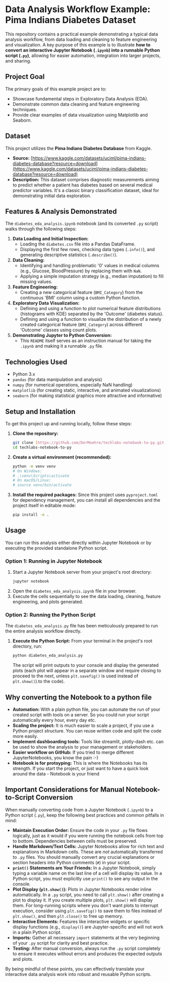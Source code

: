 # Data Analysis Workflow Example: Pima Indians Diabetes Dataset

This repository contains a practical example demonstrating a typical data analysis workflow, from data loading and cleaning to feature engineering and visualization. A key purpose of this example is to illustrate **how to convert an interactive Jupyter Notebook (`.ipynb`) into a runnable Python script (`.py`)**, allowing for easier automation, integration into larger projects, and sharing.

## Project Goal

The primary goals of this example project are to:
* Showcase fundamental steps in Exploratory Data Analysis (EDA).
* Demonstrate common data cleaning and feature engineering techniques.
* Provide clear examples of data visualization using Matplotlib and Seaborn.

## Dataset

This project utilizes the **Pima Indians Diabetes Database** from Kaggle.

* **Source:** [https://www.kaggle.com/datasets/uciml/pima-indians-diabetes-database?resource=download](https://www.kaggle.com/datasets/uciml/pima-indians-diabetes-database?resource=download)
* **Description:** This dataset comprises diagnostic measurements aiming to predict whether a patient has diabetes based on several medical predictor variables. It's a classic binary classification dataset, ideal for demonstrating initial data exploration.

## Features & Analysis Demonstrated

The `diabetes_eda_analysis.ipynb` notebook (and its converted `.py` script) walks through the following steps:

1.  **Data Loading and Initial Inspection:**
    * Loading the `diabetes.csv` file into a Pandas DataFrame.
    * Displaying the first few rows, checking data types (`.info()`), and generating descriptive statistics (`.describe()`).
2.  **Data Cleaning:**
    * Identifying and handling problematic '0' values in medical columns (e.g., Glucose, BloodPressure) by replacing them with `NaN`.
    * Applying a simple imputation strategy (e.g., median imputation) to fill missing values.
3.  **Feature Engineering:**
    * Creating a new categorical feature (`BMI_Category`) from the continuous 'BMI' column using a custom Python function.
4.  **Exploratory Data Visualization:**
    * Defining and using a function to plot numerical feature distributions (histograms with KDE) separated by the 'Outcome' (diabetes status).
    * Defining and using a function to visualize the distribution of a newly created categorical feature (`BMI_Category`) across different 'Outcome' classes using count plots.
5.  **Demonstrating Jupyter to Python Conversion:**
    * This `README` itself serves as an instruction manual for taking the `.ipynb` and making it a runnable `.py` file.

## Technologies Used

* Python 3.x
* `pandas` (for data manipulation and analysis)
* `numpy` (for numerical operations, especially NaN handling)
* `matplotlib` (for creating static, interactive, and animated visualizations)
* `seaborn` (for making statistical graphics more attractive and informative)

## Setup and Installation

To get this project up and running locally, follow these steps:

1.  **Clone the repository:**
    ```bash
    git clone [https://github.com/DerMoehre/techlabs-notebook-to-py.git](https://github.com/DerMoehre/techlabs-notebook-to-py.git)
    cd techlabs-notebook-to-py
    ```
2.  **Create a virtual environment (recommended):**
    ```bash
    python -m venv venv
    # On Windows:
    # .\venv\Scripts\activate
    # On macOS/Linux:
    # source venv/bin/activate
    ```
3.  **Install the required packages:**
    Since this project uses `pyproject.toml` for dependency management, you can install all dependencies and the project itself in editable mode:
    ```bash
    pip install -e .
    ```

## Usage

You can run this analysis either directly within Jupyter Notebook or by executing the provided standalone Python script.

### Option 1: Running in Jupyter Notebook

1.  Start a Jupyter Notebook server from your project's root directory:
    ```bash
    jupyter notebook
    ```
2.  Open the `diabetes_eda_analysis.ipynb` file in your browser.
3.  Execute the cells sequentially to see the data loading, cleaning, feature engineering, and plots generated.

### Option 2: Running the Python Script

The `diabetes_eda_analysis.py` file has been meticulously prepared to run the entire analysis workflow directly.

1.  **Execute the Python Script:**
    From your terminal in the project's root directory, run:
    ```bash
    python diabetes_eda_analysis.py
    ```
    The script will print outputs to your console and display the generated plots (each plot will appear in a separate window and require closing to proceed to the next, unless `plt.savefig()` is used instead of `plt.show()`).to the code).

## Why converting the Notebook to a python file
* **Automation:** With a plain python file, you can automate the run of your created script with tools on a server. So you could run your script automatically every hour, every day etc.
* **Scaling the project:** It is much easier to scale a project, if you use a Python project structure. You can reuse written code and split the code more easily.
* **Implement dashboarding tools:** Tools like streamlit, plotly-dash etc. can be used to show the analysis to your management or stakeholders.
* **Easier workflow on GitHub:** If you tried to merge different JupyterNotebooks, you know the pain :-)
* **Notebook is for protoyping:** This is where the Notebooks has its strength. If you start the project, or just want to have a quick look around the data - Notebook is your friend 

## Important Considerations for Manual Notebook-to-Script Conversion

When manually converting code from a Jupyter Notebook (`.ipynb`) to a Python script (`.py`), keep the following best practices and common pitfalls in mind:

* **Maintain Execution Order:** Ensure the code in your `.py` file flows logically, just as it would if you were running the notebook cells from top to bottom. Dependencies between cells must be preserved.
* **Handle Markdown/Text Cells:** Jupyter Notebooks allow for rich text and explanations in Markdown cells. These are *not* automatically transferred to `.py` files. You should manually convert any crucial explanations or section headers into Python comments (`#`) in your script.
* **`print()` Statements are Your Friends:** In a Jupyter Notebook, simply typing a variable name on the last line of a cell will display its value. In a Python script, you *must* explicitly use `print()` to see any output in the console.
* **Plot Display (`plt.show()`):** Plots in Jupyter Notebooks render inline automatically. In a `.py` script, you need to call `plt.show()` after creating a plot to display it. If you create multiple plots, `plt.show()` will display them. For long-running scripts where you don't want plots to interrupt execution, consider using `plt.savefig()` to save them to files instead of `plt.show()`, and then `plt.close()` to free up memory.
* **Interactive Elements:** Features like interactive widgets or specific display functions (e.g., `display()`) are Jupyter-specific and will not work in a plain Python script.
* **Imports:** Gather all necessary `import` statements at the very beginning of your `.py` script for clarity and best practice.
* **Testing:** After manual conversion, always run the `.py` script completely to ensure it executes without errors and produces the expected outputs and plots.

By being mindful of these points, you can effectively translate your interactive data analysis work into robust and reusable Python scripts.
